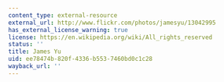 ```yaml
---
content_type: external-resource
external_url: http://www.flickr.com/photos/jamesyu/13042995
has_external_license_warning: true
license: https://en.wikipedia.org/wiki/All_rights_reserved
status: ''
title: James Yu
uid: ee78474b-820f-4336-b553-7460bd0c1c28
wayback_url: ''
---
```

